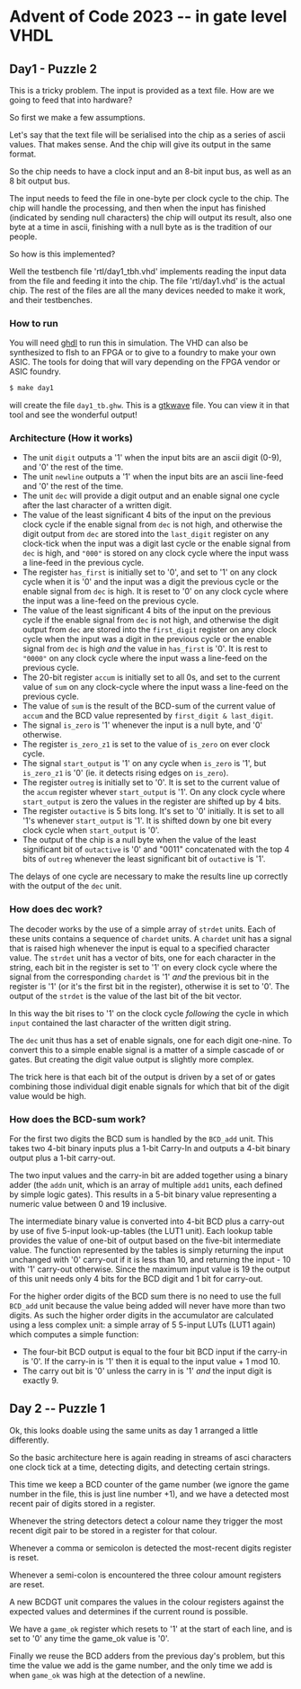 Advent of Code 2023 -- in gate level VHDL
=========================================

Day1 - Puzzle 2
---------------

This is a tricky problem. The input is provided as a text file. How are we going to feed that into hardware?

So first we make a few assumptions.

Let's say that the text file will be serialised into the chip as a series of ascii values. That makes sense. And the chip will give its output in the same format.

So the chip needs to have a clock input and an 8-bit input bus, as well as an 8 bit output bus.

The input needs to feed the file in one-byte per clock cycle to the chip. The chip will handle the processing, and then when the input has finished (indicated by sending null characters) the chip will output its result, also one byte at a time in ascii, finishing with a null byte as is the tradition of our people.


So how is this implemented?

Well the testbench file 'rtl/day1_tbh.vhd' implements reading the input data from the file and feeding it into the chip. The file 'rtl/day1.vhd' is the actual chip. The rest of the files are all the many devices needed to make it work, and their testbenches.


### How to run

You will need [ghdl](http://ghdl.free.fr/) to run this in simulation. The VHD can also be synthesized to flsh to an FPGA or to give to a foundry to make your own ASIC. The tools for doing that will vary depending on the FPGA vendor or ASIC foundry.

```bash
$ make day1
```

will create the file `day1_tb.ghw`. This is a [gtkwave](https://gtkwave.sourceforge.net/) file. You can view it in that tool and see the wonderful output!

### Architecture (How it works)

* The unit `digit` outputs a '1' when the input bits are an ascii digit (0-9), and '0' the rest of the time.
* The unit `newline` outputs a '1' when the input bits are an ascii line-feed and '0' the rest of the time.
* The unit `dec` will provide a digit output and an enable signal one cycle after the last character of a written digit.
* The value of the least significant 4 bits of the input on the previous clock cycle if the enable signal from `dec` is not high, and otherwise the digit output from `dec` are stored into the `last_digit` register on any clock-tick when the input was a digit last cycle or the enable signal from `dec` is high, and `"000"` is stored on any clock cycle where the input wass a line-feed in the previous cycle.
* The register `has_first` is initially set to '0', and set to '1' on any clock cycle when it is '0' and the input was a digit the previous cycle or the enable signal from `dec` is high. It is reset to '0' on any clock cycle where the input was a line-feed on the previous cycle.
* The value of the least significant 4 bits of the input on the previous cycle if the enable signal from `dec` is not high, and otherwise the digit output from `dec` are stored into the `first_digit` register on any clock cycle when the input was a digit in the previous cycle or the enable signal from `dec` is high *and* the value in `has_first` is '0'. It is rest to `"0000"` on any clock cycle where the input wass a line-feed on the previous cycle.
* The 20-bit register `accum` is initially set to all 0s, and set to the current value of `sum` on any clock-cycle where the input wass a line-feed on the previous cycle.
* The value of `sum` is the result of the BCD-sum of the current value of `accum` and the BCD value represented by `first_digit & last_digit`.
* The signal `is_zero` is '1' whenever the input is a null byte, and '0' otherwise.
* The register `is_zero_z1` is set to the value of `is_zero` on ever clock cycle.
* The signal `start_output` is '1' on any cycle when `is_zero` is '1', but `is_zero_z1` is '0' (ie. it detects rising edges on `is_zero`).
* The register `outreg` is initially set to '0'. It is set to the current value of the `accum` register whever `start_output` is '1'. On any clock cycle where `start_output` is zero the values in the register are shifted up by 4 bits.
* The register `outactive` is 5 bits long. It's set to '0' initially. It is set to all '1's whenever `start_output` is '1'. It is shifted down by one bit every clock cycle when `start_output` is '0'.
* The output of the chip is a null byte when the value of the least significant bit of `outactive` is '0' and "0011" concatenated with the top 4 bits of `outreg` whenever the least significant bit of `outactive` is '1'.

The delays of one cycle are necessary to make the results line up correctly with the output of the `dec` unit.

### How does dec work?

The decoder works by the use of a simple array of `strdet` units. Each of these units contains a sequence of `chardet` units. A `chardet` unit has a signal that is raised high whenever the input is equal to a specified character value. The `strdet` unit has a vector of bits, one for each character in the string, each bit in the register is set to '1' on every clock cycle where the signal from the corresponding `chardet` is '1' *and* the previous bit in the register is '1' (or it's the first bit in the register), otherwise it is set to '0'. The output of the `strdet` is the value of the last bit of the bit vector.

In this way the bit rises to '1' on the clock cycle *following* the cycle in which `input` contained the last character of the written digit string.

The `dec` unit thus has a set of enable signals, one for each digit one-nine. To convert this to a simple enable signal is a matter of a simple cascade of or gates. But creating the digit value output is slightly more complex.

The trick here is that each bit of the output is driven by a set of or gates combining those individual digit enable signals for which that bit of the digit value would be high.

### How does the BCD-sum work?

For the first two digits the BCD sum is handled by the `BCD_add` unit. This takes two 4-bit binary inputs plus a 1-bit Carry-In and outputs a 4-bit binary output plus a 1-bit carry-out.

The two input values and the carry-in bit are added together using a binary adder (the `addn` unit, which is an array of multiple `add1` units, each defined by simple logic gates). This results in a 5-bit binary value representing a numeric value between 0 and 19 inclusive.

The intermediate binary value is converted into 4-bit BCD plus a carry-out by use of five 5-input look-up-tables (the LUT1 unit). Each lookup table provides the value of one-bit of output based on the five-bit intermediate value. The function represented by the tables is simply returning the input unchanged with '0' carry-out if it is less than 10, and returning the input - 10 with '1' carry-out otherwise. Since the maximum input value is 19 the output of this unit needs only 4 bits for the BCD digit and 1 bit for carry-out.


For the higher order digits of the BCD sum there is no need to use the full `BCD_add` unit because the value being added will never have more than two digits. As such the higher order digits in the accumulator are calculated using a less complex unit: a simple array of 5 5-input LUTs (LUT1 again) which computes a simple function:

* The four-bit BCD output is equal to the four bit BCD input if the carry-in is '0'. If the carry-in is '1' then it is equal to the input value + 1 mod 10.
* The carry out bit is '0' unless the carry in is '1' *and* the input digit is exactly 9.



Day 2 -- Puzzle 1
-----------------

Ok, this looks doable using the same units as day 1 arranged a little differently.

So the basic architecture here is again reading in streams of asci characters one clock tick at a time, detecting digits, and detecting certain strings.

This time we keep a BCD counter of the game number (we ignore the game number in the file, this is just line number +1), and we have a detected most recent pair of digits stored in a register.

Whenever the string detectors detect a colour name they trigger the most recent digit pair to be stored in a register for that colour.

Whenever a comma or semicolon is detected the most-recent digits register is reset.

Whenever a semi-colon is encountered the three colour amount registers are reset.

A new BCDGT unit compares the values in the colour registers against the expected values and determines if the current round is possible.

We have a `game_ok` register which resets to '1' at the start of each line, and is set to '0' any time the game_ok value is '0'.

Finally we reuse the BCD adders from the previous day's problem, but this time the value we add is the game number, and the only time we add is when `game_ok` was high at the detection of a newline.

